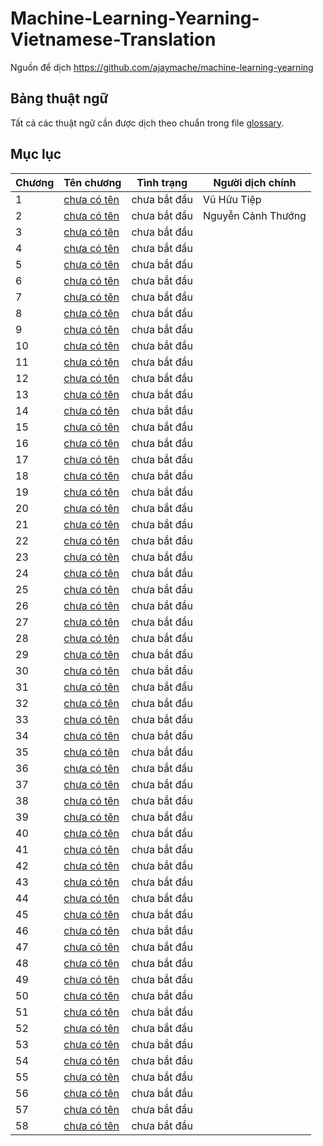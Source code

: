 # Machine-Learning-Yearning-Vietnamese-Translation

Nguồn để dịch https://github.com/ajaymache/machine-learning-yearning

## Bảng thuật ngữ

Tất cả các thuật ngữ cần được dịch theo chuẩn trong file [glossary](glossary.md).

## Mục lục

| Chương | Tên chương                      | Tình trạng   | Người dịch chính   |
|--------|---------------------------------|--------------|--------------------|
| 1      | [chưa có tên](chapters/ch01.md) | chưa bắt đầu | Vũ Hữu Tiệp        |
| 2      | [chưa có tên](chapters/ch02.md) | chưa bắt đầu | Nguyễn Cảnh Thướng |
| 3      | [chưa có tên](chapters/ch03.md) | chưa bắt đầu |                    |
| 4      | [chưa có tên](chapters/ch04.md) | chưa bắt đầu |                    |
| 5      | [chưa có tên](chapters/ch05.md) | chưa bắt đầu |                    |
| 6      | [chưa có tên](chapters/ch06.md) | chưa bắt đầu |                    |
| 7      | [chưa có tên](chapters/ch07.md) | chưa bắt đầu |                    |
| 8      | [chưa có tên](chapters/ch08.md) | chưa bắt đầu |                    |
| 9      | [chưa có tên](chapters/ch09.md) | chưa bắt đầu |                    |
| 10     | [chưa có tên](chapters/ch10.md) | chưa bắt đầu |                    |
| 11     | [chưa có tên](chapters/ch11.md) | chưa bắt đầu |                    |
| 12     | [chưa có tên](chapters/ch12.md) | chưa bắt đầu |                    |
| 13     | [chưa có tên](chapters/ch13.md) | chưa bắt đầu |                    |
| 14     | [chưa có tên](chapters/ch14.md) | chưa bắt đầu |                    |
| 15     | [chưa có tên](chapters/ch15.md) | chưa bắt đầu |                    |
| 16     | [chưa có tên](chapters/ch16.md) | chưa bắt đầu |                    |
| 17     | [chưa có tên](chapters/ch17.md) | chưa bắt đầu |                    |
| 18     | [chưa có tên](chapters/ch18.md) | chưa bắt đầu |                    |
| 19     | [chưa có tên](chapters/ch19.md) | chưa bắt đầu |                    |
| 20     | [chưa có tên](chapters/ch20.md) | chưa bắt đầu |                    |
| 21     | [chưa có tên](chapters/ch21.md) | chưa bắt đầu |                    |
| 22     | [chưa có tên](chapters/ch22.md) | chưa bắt đầu |                    |
| 23     | [chưa có tên](chapters/ch23.md) | chưa bắt đầu |                    |
| 24     | [chưa có tên](chapters/ch24.md) | chưa bắt đầu |                    |
| 25     | [chưa có tên](chapters/ch25.md) | chưa bắt đầu |                    |
| 26     | [chưa có tên](chapters/ch26.md) | chưa bắt đầu |                    |
| 27     | [chưa có tên](chapters/ch27.md) | chưa bắt đầu |                    |
| 28     | [chưa có tên](chapters/ch28.md) | chưa bắt đầu |                    |
| 29     | [chưa có tên](chapters/ch29.md) | chưa bắt đầu |                    |
| 30     | [chưa có tên](chapters/ch30.md) | chưa bắt đầu |                    |
| 31     | [chưa có tên](chapters/ch31.md) | chưa bắt đầu |                    |
| 32     | [chưa có tên](chapters/ch32.md) | chưa bắt đầu |                    |
| 33     | [chưa có tên](chapters/ch33.md) | chưa bắt đầu |                    |
| 34     | [chưa có tên](chapters/ch34.md) | chưa bắt đầu |                    |
| 35     | [chưa có tên](chapters/ch35.md) | chưa bắt đầu |                    |
| 36     | [chưa có tên](chapters/ch36.md) | chưa bắt đầu |                    |
| 37     | [chưa có tên](chapters/ch37.md) | chưa bắt đầu |                    |
| 38     | [chưa có tên](chapters/ch38.md) | chưa bắt đầu |                    |
| 39     | [chưa có tên](chapters/ch39.md) | chưa bắt đầu |                    |
| 40     | [chưa có tên](chapters/ch40.md) | chưa bắt đầu |                    |
| 41     | [chưa có tên](chapters/ch41.md) | chưa bắt đầu |                    |
| 42     | [chưa có tên](chapters/ch42.md) | chưa bắt đầu |                    |
| 43     | [chưa có tên](chapters/ch43.md) | chưa bắt đầu |                    |
| 44     | [chưa có tên](chapters/ch44.md) | chưa bắt đầu |                    |
| 45     | [chưa có tên](chapters/ch45.md) | chưa bắt đầu |                    |
| 46     | [chưa có tên](chapters/ch46.md) | chưa bắt đầu |                    |
| 47     | [chưa có tên](chapters/ch47.md) | chưa bắt đầu |                    |
| 48     | [chưa có tên](chapters/ch48.md) | chưa bắt đầu |                    |
| 49     | [chưa có tên](chapters/ch49.md) | chưa bắt đầu |                    |
| 50     | [chưa có tên](chapters/ch50.md) | chưa bắt đầu |                    |
| 51     | [chưa có tên](chapters/ch51.md) | chưa bắt đầu |                    |
| 52     | [chưa có tên](chapters/ch52.md) | chưa bắt đầu |                    |
| 53     | [chưa có tên](chapters/ch53.md) | chưa bắt đầu |                    |
| 54     | [chưa có tên](chapters/ch54.md) | chưa bắt đầu |                    |
| 55     | [chưa có tên](chapters/ch55.md) | chưa bắt đầu |                    |
| 56     | [chưa có tên](chapters/ch56.md) | chưa bắt đầu |                    |
| 57     | [chưa có tên](chapters/ch57.md) | chưa bắt đầu |                    |
| 58     | [chưa có tên](chapters/ch58.md) | chưa bắt đầu |                    |

